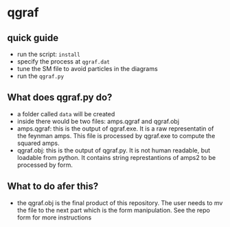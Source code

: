 # qgraf 

## quick guide
- run the script: ``install``
- specify the process at ``qgraf.dat``
- tune the SM file to avoid particles in the diagrams
- run the ``qgraf.py``

## What does qgraf.py do? 
- a folder called ``data``  will be created
- inside there would be two files: amps.qgraf and qgraf.obj
- amps.qgraf: this is the output of qgraf.exe. It is a raw
  representatin of the feynman amps. This file is processed 
  by qgraf.exe to compute the squared amps.
- qgraf.obj: this is the output of qgraf.py. It is not human
  readable, but loadable from python. It contains string 
  represtantions of amps2 to be processed by form. 

## What to do afer this?
- the qgraf.obj is the final product of this repository.
  The user needs to mv the file to the next part which is
  the form manipulation. See the repo form for more instructions




